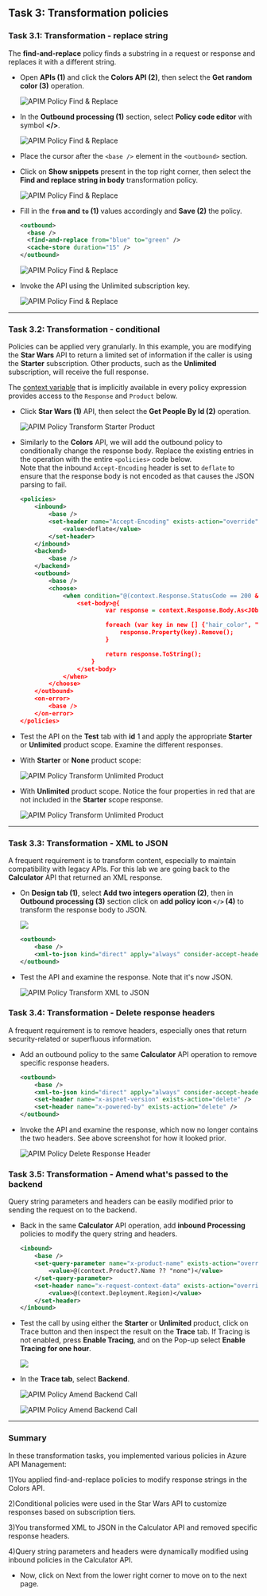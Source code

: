 ## Task 3: Transformation policies

### Task 3.1: Transformation - replace string

The **find-and-replace** policy finds a substring in a request or response and replaces it with a different string.

- Open **APIs (1)** and click the **Colors API (2)**, then select the **Get random color (3)** operation.

   ![APIM Policy Find & Replace](media/15.png)
  
- In the **Outbound processing (1)** section, select **Policy code editor** with symbol **</>**.

   ![APIM Policy Find & Replace](media/c.png)
  
- Place the cursor after the `<base />` element in the `<outbound>` section.
- Click on **Show snippets** present in the top right corner, then select the **Find and replace string in body** transformation policy.  

  ![APIM Policy Find & Replace](media/16.png)

- Fill in the **`from` and `to` (1)** values accordingly and **Save (2)** the policy.

     ```xml  
    <outbound>
       <base />
       <find-and-replace from="blue" to="green" />
       <cache-store duration="15" />
   </outbound>
     ```

  ![APIM Policy Find & Replace](media/bluegreen.png)

- Invoke the API using the Unlimited subscription key.

  ![APIM Policy Find & Replace](media/green.png)

---

### Task 3.2: Transformation - conditional

Policies can be applied very granularly. In this example, you are modifying the **Star Wars** API to return a limited set of information if the caller is using the **Starter** subscription. Other products, such as the **Unlimited** subscription, will receive the full response.  

The [context variable](https://docs.microsoft.com/en-us/azure/api-management/api-management-policy-expressions#ContextVariables) that is implicitly available in every policy expression provides access to the `Response` and `Product` below. 

- Click **Star Wars (1)** API, then select the **Get People By Id (2)** operation.

   ![APIM Policy Transform Starter Product](media/19.png)
  
- Similarly to the **Colors** API, we will add the outbound policy to conditionally change the response body. Replace the existing entries in the operation with the entire `<policies>` code below.  
Note that the inbound `Accept-Encoding` header is set to `deflate` to ensure that the response body is not encoded as that causes the JSON parsing to fail.  

  ```xml
  <policies>
      <inbound>
          <base />
          <set-header name="Accept-Encoding" exists-action="override">
              <value>deflate</value>
          </set-header>
      </inbound>
      <backend>
          <base />
      </backend>
      <outbound>
          <base />
          <choose>
              <when condition="@(context.Response.StatusCode == 200 && context.Product?.Name != "Unlimited")">
                  <set-body>@{
                          var response = context.Response.Body.As<JObject>();

                          foreach (var key in new [] {"hair_color", "skin_color", "eye_color", "gender"}) {
                              response.Property(key).Remove();
                          }

                          return response.ToString();
                      }
                  </set-body>
              </when>
          </choose>
      </outbound>
      <on-error>
          <base />
      </on-error>
  </policies>
  ```

- Test the API on the **Test** tab with **id** 1 and apply the appropriate **Starter** or **Unlimited** product scope. Examine the different responses.

- With **Starter** or **None** product scope:

  ![APIM Policy Transform Unlimited Product](media/20.png)

- With **Unlimited** product scope. Notice the four properties in red that are not included in the **Starter** scope response.

  ![APIM Policy Transform Unlimited Product](media/21.png)

---

### Task 3.3: Transformation - XML to JSON

A frequent requirement is to transform content, especially to maintain compatibility with legacy APIs. For this lab we are going back to the **Calculator** API that returned an XML response. 

- On **Design tab (1)**, select **Add two integers operation (2)**, then in **Outbound processing (3)** section click on **add policy icon `</>` (4)** to transform the response body to JSON.

  ![](media/d.png)

  ```xml
  <outbound>
      <base />
      <xml-to-json kind="direct" apply="always" consider-accept-header="false" />
  </outbound>
  ```

- Test the API and examine the response. Note that it's now JSON.

  ![APIM Policy Transform XML to JSON](media/22.png)

### Task 3.4: Transformation - Delete response headers

A frequent requirement is to remove headers, especially ones that return security-related or superfluous information.

- Add an outbound policy to the same **Calculator** API operation to remove specific response headers.

  ```xml
  <outbound>
      <base />
      <xml-to-json kind="direct" apply="always" consider-accept-header="false" />
      <set-header name="x-aspnet-version" exists-action="delete" />
      <set-header name="x-powered-by" exists-action="delete" />
  </outbound>
  ```

- Invoke the API and examine the response, which now no longer contains the two headers. See above screenshot for how it looked prior.

  ![APIM Policy Delete Response Header](media/23.png)

### Task 3.5: Transformation - Amend what's passed to the backend

Query string parameters and headers can be easily modified prior to sending the request on to the backend. 

- Back in the same **Calculator** API operation, add **inbound Processing** policies to modify the query string and headers. 

  ```xml
  <inbound>
      <base />
      <set-query-parameter name="x-product-name" exists-action="override">
          <value>@(context.Product?.Name ?? "none")</value>
      </set-query-parameter>
      <set-header name="x-request-context-data" exists-action="override">
          <value>@(context.Deployment.Region)</value>
      </set-header>
  </inbound>
  ```

- Test the call by using either the **Starter** or **Unlimited** product, click on Trace button and then inspect the result on the **Trace** tab. If Tracing is not enabled, press **Enable Tracing**, and on the Pop-up select **Enable Tracing for one hour**.

  ![](media/trace.png)

- In the **Trace tab**, select **Backend**.

  ![APIM Policy Amend Backend Call](media/24.png)

  ![APIM Policy Amend Backend Call](media/25.png)

---
### Summary
In these transformation tasks, you implemented various policies in Azure API Management:

1)You applied find-and-replace policies to modify response strings in the Colors API.

2)Conditional policies were used in the Star Wars API to customize responses based on subscription tiers.

3)You transformed XML to JSON in the Calculator API and removed specific response headers.

4)Query string parameters and headers were dynamically modified using inbound policies in the Calculator API.

- Now, click on Next from the lower right corner to move on to the next page.

